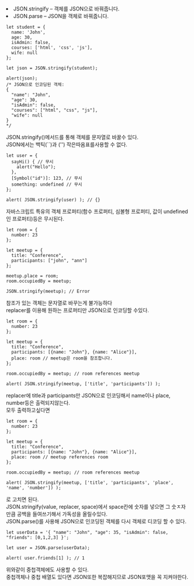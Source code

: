 <li>JSON.stringify – 객체를 JSON으로 바꿔줍니다.</li>
<li>JSON.parse – JSON을 객체로 바꿔줍니다.</li>

```
let student = {
  name: 'John',
  age: 30,
  isAdmin: false,
  courses: ['html', 'css', 'js'],
  wife: null
};

let json = JSON.stringify(student);

alert(json);
/* JSON으로 인코딩된 객체:
{
  "name": "John",
  "age": 30,
  "isAdmin": false,
  "courses": ["html", "css", "js"],
  "wife": null
}
*/
```

JSON.stringify()메서드를 통해 객체를 문자열로 바꿀수 있다.<br>
JSON에서는 백틱(``)과 ('') 작은따옴표를사용할 수 없다.<br>

```
let user = {
  sayHi() { // 무시
    alert("Hello");
  },
  [Symbol("id")]: 123, // 무시
  something: undefined // 무시
};

alert( JSON.stringify(user) ); // {}
```

자바스크립트 특유의 객체 프로퍼티(함수 프로퍼티, 심볼형 프로퍼티, 값이 undefined인 프로퍼티)등은 무시된다.<br>
```
let room = {
  number: 23
};

let meetup = {
  title: "Conference",
  participants: ["john", "ann"]
};

meetup.place = room;       
room.occupiedBy = meetup; 

JSON.stringify(meetup); // Error
```
참조가 있는 객체는 문자열로 바꾸는게 불가능하다<br>
replacer를 이용해 원하는 프로퍼티만 JSON으로 인코딩할 수있다.<br>

```
let room = {
  number: 23
};

let meetup = {
  title: "Conference",
  participants: [{name: "John"}, {name: "Alice"}],
  place: room // meetup은 room을 참조합니다.
};

room.occupiedBy = meetup; // room references meetup

alert( JSON.stringify(meetup, ['title', 'participants']) );
```
replacer에 title과 participants만 JSON으로 인코딩해서 name이나 place, number등은 출력되지않는다.<br>
모두 출력하고싶다면 <br>
```
let room = {
  number: 23
};

let meetup = {
  title: "Conference",
  participants: [{name: "John"}, {name: "Alice"}],
  place: room // meetup references room
};

room.occupiedBy = meetup; // room references meetup

alert( JSON.stringify(meetup, ['title', 'participants', 'place', 'name', 'number']) );
```
로 고치면 된다.<br>
JSON.stringify(value, replacer, space)에서 space칸에 숫자를 넣으면 그 숫ㅈ자만큼 공백을 들여쓰기해서 가독성을 올릴수있다.<br>
JSON.parse()를 사용해 JSON으로 인코딩된 객체를 다시 객체로 디코딩 할 수 있다.<br>
```
let userData = '{ "name": "John", "age": 35, "isAdmin": false, "friends": [0,1,2,3] }';

let user = JSON.parse(userData);

alert( user.friends[1] ); // 1
```
위와같이 중첩객체에도 사용할 수 있다.<br>
중첩객체나 중첩 배열도 있다면 JSON또한 복잡해지므로 JSON포맷을 꼭 지켜야한다.<br>

